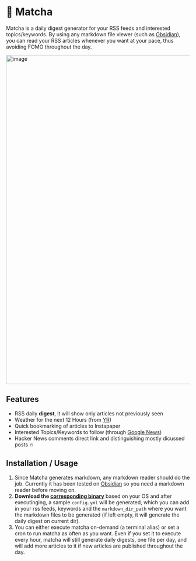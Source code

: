 # 🍵 Matcha
Matcha is a daily digest generator for your RSS feeds and interested topics/keywords. By using any markdown file viewer (such as [Obsidian](https://obsidian.md/)), you can read your RSS articles whenever you want at your pace, thus avoiding FOMO throughout the day. 

<img width="900" alt="image" src="https://user-images.githubusercontent.com/3144671/206862015-9a325a14-cd8b-4ac3-97bc-55c81008c0df.png">

## Features
 - RSS daily **digest**, it will show only articles not previously seen
 - Weather for the next 12 Hours (from [YR](https://www.yr.no/))
 - Quick bookmarking of articles to Instapaper
 - Interested Topics/Keywords to follow (through [Google News](https://news.google.com/))
 - Hacker News comments direct link and distinguishing mostly dicussed posts 🔥

 
## Installation / Usage
1. Since Matcha generates markdown, any markdown reader should do the job. Currently it has been tested on [Obsidian](https://obsidian.md/) so you need a markdown reader before moving on. 
2. **Download the [corresponding binary](https://github.com/piqoni/matcha/releases)** based on your OS and after executinging, a sample `config.yml` will be generated, which you can add in your rss feeds, keywords and the `markdown_dir_path` where you want the markdown files to be generated (if left empty, it will generate the daily digest on current dir). 
3. You can either execute matcha on-demand (a terminal alias) or set a cron to run matcha as often as you want. Even if you set it to execute every hour, matcha will still generate daily digests, one file per day, and will add more articles to it if new articles are published throughout the day. 
